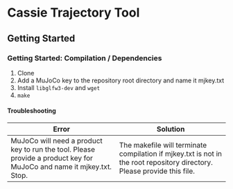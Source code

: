 # Cassie Trajectory Tool

## Getting Started 

### Getting Started: Compilation / Dependencies

1. Clone
2. Add a MuJoCo key to the repository root directory and name it mjkey.txt
3. Install `libglfw3-dev` and `wget`
4. `make`

#### Troubleshooting

Error | Solution
--- | ---
MuJoCo will need a product key to run the tool. Please provide a product key for MuJoCo and name it mjkey.txt.  Stop. | The makefile will terminate compilation if mjkey.txt is not in the root repository directory. Please provide this file.





